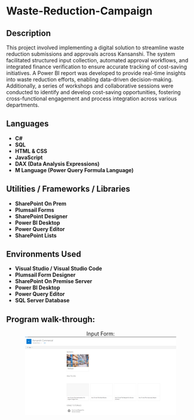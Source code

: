 
<h1> Waste-Reduction-Campaign</h1>


<h2>Description</h2>
This project involved implementing a digital solution to streamline waste reduction submissions and approvals across Kansanshi. The system facilitated structured input collection, automated approval workflows, and integrated finance verification to ensure accurate tracking of cost-saving initiatives. A Power BI report was developed to provide real-time insights into waste reduction efforts, enabling data-driven decision-making. Additionally, a series of workshops and collaborative sessions were conducted to identify and develop cost-saving opportunities, fostering cross-functional engagement and process integration across various departments.
<br />


<h2>Languages</h2>

- <b>C#</b> 
- <b>SQL</b>
- <b>HTML & CSS</b>
- <b>JavaScript</b>
- <b>DAX (Data Analysis Expressions)</b>
- <b>M Language (Power Query Formula Language) </b>

<h2>Utilities / Frameworks / Libraries</h2>

- <b>SharePoint On Prem</b> 
- <b>Plumsail Forms</b>
- <b>SharePoint Designer</b>
- <b>Power BI Desktop</b> 
- <b>Power Query Editor</b>
- <b>SharePoint Lists</b>


<h2>Environments Used </h2>

- <b>Visual Studio / Visual Studio Code</b> 
- <b>Plumsail Form Designer</b>
- <b>SharePoint On Premise Server</b>
- <b>Power BI Desktop</b> 
- <b>Power Query Editor</b>
- <b>SQL Server Database</b>

<h2>Program walk-through:</h2>

<p align="center">
Input Form: <br/>
<img src="https://github.com/SaliKangwa/Digital-Transformation-Programme/blob/main/commercial intranet 2.png" height="80%" width="80%" alt="Input Form"/>
<br />
<br />



